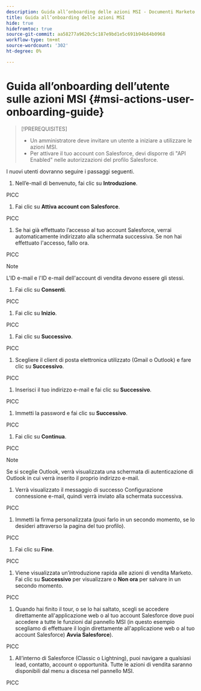 ```yaml
---
description: Guida all’onboarding delle azioni MSI - Documenti Marketo - Documentazione del prodotto
title: Guida all’onboarding delle azioni MSI
hide: true
hidefromtoc: true
source-git-commit: aa58277a9620c5c187e9bd1e5c691b94b64b0968
workflow-type: tm+mt
source-wordcount: '302'
ht-degree: 0%

---
```


# Guida all’onboarding dell’utente sulle azioni MSI {#msi-actions-user-onboarding-guide}

>[!PREREQUISITES]
>
>* Un amministratore deve invitare un utente a iniziare a utilizzare le azioni MSI.
>* Per attivare il tuo account con Salesforce, devi disporre di &quot;API Enabled&quot; nelle autorizzazioni del profilo Salesforce.


I nuovi utenti dovranno seguire i passaggi seguenti.

1. Nell’e-mail di benvenuto, fai clic su **Introduzione**.

PICC

1. Fai clic su **Attiva account con Salesforce**.

PICC

1. Se hai già effettuato l’accesso al tuo account Salesforce, verrai automaticamente indirizzato alla schermata successiva. Se non hai effettuato l&#39;accesso, fallo ora.

PICC

>[!NOTE]
>
>L&#39;ID e-mail e l&#39;ID e-mail dell&#39;account di vendita devono essere gli stessi.

1. Fai clic su **Consenti**.

PICC

1. Fai clic su **Inizio**.

PICC

1. Fai clic su **Successivo**.

PICC

1. Scegliere il client di posta elettronica utilizzato (Gmail o Outlook) e fare clic su **Successivo**.

PICC

1. Inserisci il tuo indirizzo e-mail e fai clic su **Successivo**.

PICC

1. Immetti la password e fai clic su **Successivo**.

PICC

1. Fai clic su **Continua**.

PICC

>[!NOTE]
>
>Se si sceglie Outlook, verrà visualizzata una schermata di autenticazione di Outlook in cui verrà inserito il proprio indirizzo e-mail.

1. Verrà visualizzato il messaggio di successo Configurazione connessione e-mail, quindi verrà inviato alla schermata successiva.

PICC

1. Immetti la firma personalizzata (puoi farlo in un secondo momento, se lo desideri attraverso la pagina del tuo profilo).

PICC

1. Fai clic su **Fine**.

PICC

1. Viene visualizzata un’introduzione rapida alle azioni di vendita Marketo. Fai clic su **Successivo** per visualizzare o **Non ora** per salvare in un secondo momento.

PICC

1. Quando hai finito il tour, o se lo hai saltato, scegli se accedere direttamente all&#39;applicazione web o al tuo account Salesforce dove puoi accedere a tutte le funzioni dal pannello MSI (in questo esempio scegliamo di effettuare il login direttamente all&#39;applicazione web o al tuo account Salesforce) **Avvia Salesforce**).

PICC

1. All’interno di Salesforce (Classic o Lightning), puoi navigare a qualsiasi lead, contatto, account o opportunità. Tutte le azioni di vendita saranno disponibili dal menu a discesa nel pannello MSI.

PICC
